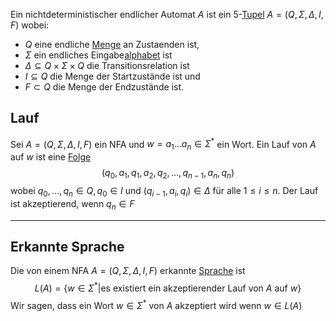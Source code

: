 
Ein nichtdeterministischer endlicher Automat $A$ ist ein $5$-[Tupel](Tupel.md) $A = (Q, \Sigma, \Delta, I, F)$ wobei:
- $Q$ eine endliche [Menge](Mengen.md) an Zustaenden ist,
- $\Sigma$ ein endliches Eingabe[alphabet](Alphabet.md) ist
- $\Delta \subseteq Q \times \Sigma \times Q$ die Transitionsrelation ist
- $I\subseteq Q$ die Menge der Startzustände ist und
- $F\subset Q$ die Menge der Endzustände ist.


## Lauf

Sei $A = (Q, \Sigma, \Delta, I, F)$ ein NFA und $w = a_1\dots a_n \in \Sigma^*$ ein Wort.
Ein Lauf von $A$ auf $w$ ist eine [Folge](Mathe/Folgen.md) 
$$(q_0, a_1, q_1, a_2, q_2,\dots, q_{n-1}, a_n, q_n)$$
wobei $q_0, \dots, q_n\in Q, q_0 \in I$ und $(q_{i-1}, a_i, q_i) \in\Delta$ für alle $1\le i\le n$.
Der Lauf ist akzeptierend, wenn $q_n \in F$

---

## Erkannte Sprache

Die von einem NFA $A = (Q, \Sigma, \Delta, I, F)$ erkannte [Sprache](Sprache.md) ist 
$$L(A) = \lbrace w \in\Sigma^* | \text{es existiert ein akzeptierender Lauf von $A$ auf $w$} \rbrace$$
Wir sagen, dass ein Wort $w\in\Sigma^*$ von $A$ akzeptiert wird wenn $w\in L(A)$


